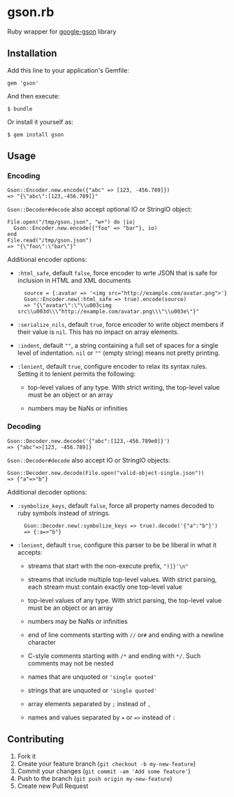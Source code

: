 # gson.rb

Ruby wrapper for [google-gson][1] library

## Installation

Add this line to your application's Gemfile:

    gem 'gson'

And then execute:

    $ bundle

Or install it yourself as:

    $ gem install gson

## Usage

### Encoding

    Gson::Encoder.new.encode({"abc" => [123, -456.789]})
    => "{\"abc\":[123,-456.789]}"

`Gson::Decoder#decode` also accept optional IO or StringIO object:

    File.open("/tmp/gson.json", "w+") do |io|
      Gson::Encoder.new.encode({"foo" => "bar"}, io)
    end
    File.read("/tmp/gson.json")
    => "{\"foo\":\"bar\"}"

Additional encoder options:

* `:html_safe`, default `false`, force encoder to wrte JSON that is
  safe for inclusion in HTML and XML documents

        source = {:avatar => '<img src="http://example.com/avatar.png">'}
        Gson::Encoder.new(:html_safe => true).encode(source)
        => "{\"avatar\":\"\\u003cimg src\\u003d\\\"http://example.com/avatar.png\\\"\\u003e\"}"

* `:serialize_nils`, default `true`, force encoder to write object
  members if their value is `nil`. This has no impact on array
  elements.

* `:indent`, default `""`, a string containing a full set of spaces
  for a single level of indentation. `nil` or `""` (empty string)
  means not pretty printing.

* `:lenient`, default `true`, configure encoder to relax its syntax
  rules. Setting it to lenient permits the following:

  * top-level values of any type. With strict writing, the top-level
    value must be an object or an array

  * numbers may be NaNs or infinities

### Decoding

    Gson::Decoder.new.decode('{"abc":[123,-456.789e0]}')
    => {"abc"=>[123, -456.789]}

`Gson::Decoder#decode` also accept IO or StringIO objects:

    Gson::Decoder.new.decode(File.open("valid-object-single.json"))
    => {"a"=>"b"}

Additional decoder options:

* `:symbolize_keys`, default `false`, force all property names decoded
  to ruby symbols instead of strings.

        Gson::Decoder.new(:symbolize_keys => true).decode('{"a":"b"}')
        => {:a=>"b"}

* `:lenient`, default `true`, configure this parser to be  be liberal
  in what it accepts:

  * streams that start with the non-execute prefix, `")]}'\n"`

  * streams that include multiple top-level values. With strict
    parsing, each stream must contain exactly one top-level value

  * top-level values of any type. With strict parsing, the top-level
    value must be an object or an array

  * numbers may be NaNs or infinities

  * end of line comments starting with `//` or`#` and ending with a
    newline character

  * C-style comments starting with `/*` and ending with `*/`. Such
    comments may not be nested

  * names that are unquoted or `'single quoted'`

  * strings that are unquoted or `'single quoted'`

  * array elements separated by `;` instead of `,`

  * names and values separated by `=` or `=>` instead of `:`

## Contributing

1. Fork it
2. Create your feature branch (`git checkout -b my-new-feature`)
3. Commit your changes (`git commit -am 'Add some feature'`)
4. Push to the branch (`git push origin my-new-feature`)
5. Create new Pull Request

[1]: https://code.google.com/p/google-gson/
